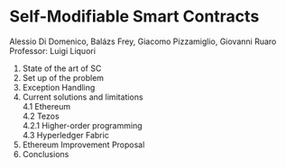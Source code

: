 # Self-Modifiable Smart Contracts

Alessio Di Domenico, Balázs Frey, Giacomo Pizzamiglio, Giovanni Ruaro  
Professor: Luigi Liquori

1. State of the art of SC
2. Set up of the problem 
3. Exception Handling
4. Current solutions and limitations  
    4.1 Ethereum  
    4.2 Tezos  
         4.2.1 Higher-order programming  
    4.3 Hyperledger Fabric  
5. Ethereum Improvement Proposal 
6. Conclusions 
